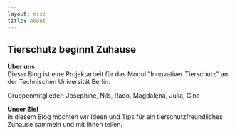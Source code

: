 ```yaml
---
layout: misc
title: About
---
```


## Tierschutz beginnt Zuhause

**Über uns** <br/>
Dieser Blog ist eine Projektarbeit für das Modul "Innovativer Tierschutz" an der Technischen Universität Berlin.

Gruppenmitglieder: Josephine, Nils, Rado, Magdalena, Julia, Gina


**Unser Ziel**<br/>
In diesem Blog möchten wir Ideen und Tips für ein tierschutzfreundliches Zuhause sammeln und mit Ihnen teilen.

